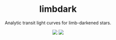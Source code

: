 <h1 align="center">
  limbdark
</h1>
<p align="center">
  Analytic transit light curves for limb-darkened stars.
</p>
<p align="center">
  <a href="https://travis-ci.org/rodluger/limbdark/"><img src="https://travis-ci.org/rodluger/limbdark.svg?branch=master"/></a>
  <a href="https://docs.google.com/viewer?url=https://github.com/rodluger/limbdark/raw/master-pdf/tex/limbdark.pdf"><img src="https://img.shields.io/badge/read-the_paper-brightgreen.svg?style=flat"/></a>
</p>
